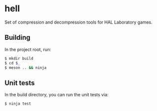 # hell
Set of compression and decompression tools for HAL Laboratory games.
## Building
In the project root, run:
```bash
$ mkdir build
$ cd $_
$ meson .. && ninja
```
## Unit tests
In the build directory, you can run the unit tests via:
```bash
$ ninja test
```